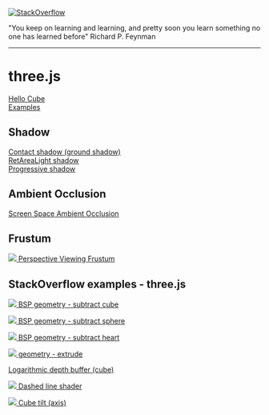 [![StackOverflow](https://stackexchange.com/users/flair/7322082.png)](https://stackoverflow.com/users/5577765/rabbid76?tab=profile)

"You keep on learning and learning, and pretty soon you learn something no one has learned before"
Richard P. Feynman

---

# three.js

[Hello Cube](https://rabbid76.github.io/graphics-snippets/example/nodejs/three_js_examples/deployment/hello_cube)  
[Examples](https://rabbid76.github.io/graphics-snippets/example/nodejs/three_js_examples/deployment/)  

## Shadow

[Contact shadow (ground shadow)](https://rabbid76.github.io/graphics-snippets/example/nodejs/three_js_examples/deployment/contact_shadow)  
[RetAreaLight shadow](https://rabbid76.github.io/graphics-snippets/example/nodejs/three_js_examples/deployment/rect_area_light_shadow)  
[Progressive shadow](https://rabbid76.github.io/graphics-snippets/example/nodejs/three_js_examples/deployment/progressive_shadow)

## Ambient Occlusion

[Screen Space Ambient Occlusion](https://rabbid76.github.io/graphics-snippets/example/nodejs/three_js_examples/deployment/screen_space_ambient_occlusion)

## Frustum

[![](../documentation/image/perspective_view_frustum.gif) Perspective Viewing Frustum](https://rabbid76.github.io/graphics-snippets/example/threejs/three_perspective.html)

## StackOverflow examples - three.js

[![](https://i.stack.imgur.com/GgWSu.png) BSP geometry - subtract cube](https://rabbid76.github.io/graphics-snippets/example/threejs/stackoverflow/geometry_bsp_subtract_cube.html)

[![](https://i.stack.imgur.com/K89Mz.png) BSP geometry - subtract sphere](https://rabbid76.github.io/graphics-snippets/example/threejs/stackoverflow/geometry_bsp_subtract_sphere.html)

[![](https://i.stack.imgur.com/mmWhr.png) BSP geometry - subtract heart](https://rabbid76.github.io/graphics-snippets/example/threejs/stackoverflow/geometry_bsp_subtract_heart.html)

[![](../screenshot/example/threejs\stackoverflow/geometry_extrude.png) geometry - extrude](https://rabbid76.github.io/graphics-snippets/example/threejs/stackoverflow/geometry_extrude.html)

[Logarithmic depth buffer (cube)](https://rabbid76.github.io/graphics-snippets/html/stackoverrflow_threejs/logarithmic_depth_cube.html)

[![](https://i.stack.imgur.com/yFnQd.gif) Dashed line shader](https://rabbid76.github.io/graphics-snippets/example/threejs/stackoverflow/dashed_line.html)

[![](https://i.stack.imgur.com/Arv4J.gif) Cube tilt (axis)](https://rabbid76.github.io/graphics-snippets/example/threejs/stackoverflow/pivote_rotate_group.html)
